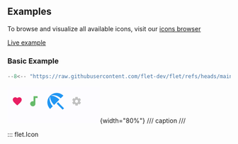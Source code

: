 ## Examples

To browse and visualize all available icons,
visit our [icons browser](https://gallery.flet.dev/icons-browser/)

[Live example](https://flet-controls-gallery.fly.dev/displays/icon)

### Basic Example

```python
--8<-- "https://raw.githubusercontent.com/flet-dev/flet/refs/heads/main/sdk/python/examples/controls/icon/basic.py"
```

![basic](https://raw.githubusercontent.com/flet-dev/flet/main/sdk/python/examples/controls/icon/media/basic.png){width="80%"}
/// caption
///

::: flet.Icon
